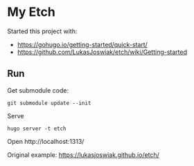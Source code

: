 # My Etch

Started this project with:
- https://gohugo.io/getting-started/quick-start/
- https://github.com/LukasJoswiak/etch/wiki/Getting-started

## Run

Get submodule code:
```
git submodule update --init
```

Serve
```
hugo server -t etch
```

Open http://localhost:1313/

Original example: https://lukasjoswiak.github.io/etch/